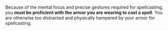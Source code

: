 Because of the mental focus and precise gestures required for spellcasting, you **must be proficient with the armor you are wearing to cast a spell**. You are otherwise too distracted and physically hampered by your armor for spellcasting.
